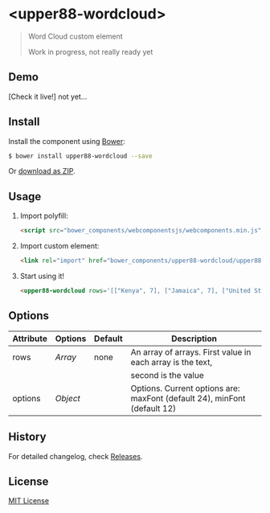 # &lt;upper88-wordcloud&gt;

> Word Cloud custom element
>
> Work in progress, not really ready yet
>


## Demo

[Check it live!] not yet...

## Install

Install the component using [Bower](http://bower.io/):

```sh
$ bower install upper88-wordcloud --save
```

Or [download as ZIP](https://github.com/erikwett/upper88-wordcloud/archive/master.zip).

## Usage

1. Import polyfill:

    ```html
    <script src="bower_components/webcomponentsjs/webcomponents.min.js"></script>
    ```

2. Import custom element:

    ```html
    <link rel="import" href="bower_components/upper88-wordcloud/upper88-wordcloud.html">
    ```

3. Start using it!

    ```html
    <upper88-wordcloud rows='[["Kenya", 7], ["Jamaica", 7], ["United States", 6], ["Great Britain", 4], ["Ethiopia", 3], ["Poland", 3], ["Canada", 2], ["Germany", 2], ["Russia", 2], ["Cuba", 2]]'></upper88-wordcloud>
    ```

## Options

Attribute     | Options     | Default      | Description
---           | ---         | ---          | ---
rows          | *Array*     | none         | An array of arrays. First value in each array is the text,
              |             |              |  second is the value
options       | *Object*    |              | Options. Current options are: maxFont (default 24), minFont (default 12)


## History

For detailed changelog, check [Releases](https://github.com/erikwett/upper88-wordcloud/releases).

## License

[MIT License](http://opensource.org/licenses/MIT)
